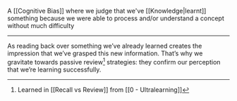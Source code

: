 A [[Cognitive Bias]] where we judge that we've [[Knowledge|learnt]] something because we were able to process and/or understand a concept without much difficulty

---

As reading back over something we’ve already learned creates the impression that we’ve grasped this new information. That’s why we gravitate towards passive review[^1] strategies: they confirm our perception that we’re learning successfully.

[^1]: Learned in [[Recall vs Review]] from [[0 - Ultralearning]]
